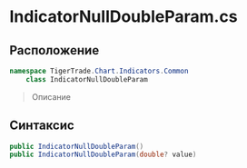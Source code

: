 
# IndicatorNullDoubleParam.cs
## Расположение
```csharp
namespace TigerTrade.Chart.Indicators.Common  
    class IndicatorNullDoubleParam
```

> Описание

## Синтаксис
```csharp
public IndicatorNullDoubleParam()
public IndicatorNullDoubleParam(double? value)
```
